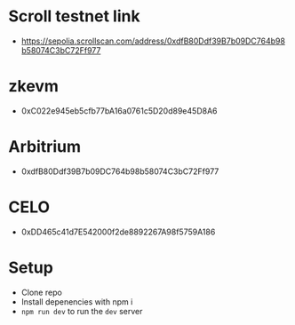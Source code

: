 # Scroll testnet link
- https://sepolia.scrollscan.com/address/0xdfB80Ddf39B7b09DC764b98b58074C3bC72Ff977

# zkevm 
- 0xC022e945eb5cfb77bA16a0761c5D20d89e45D8A6

# Arbitrium
- 0xdfB80Ddf39B7b09DC764b98b58074C3bC72Ff977

# CELO
- 0xDD465c41d7E542000f2de8892267A98f5759A186

# Setup
- Clone repo 
- Install depenencies with npm i
- `npm run dev` to run the `dev` server